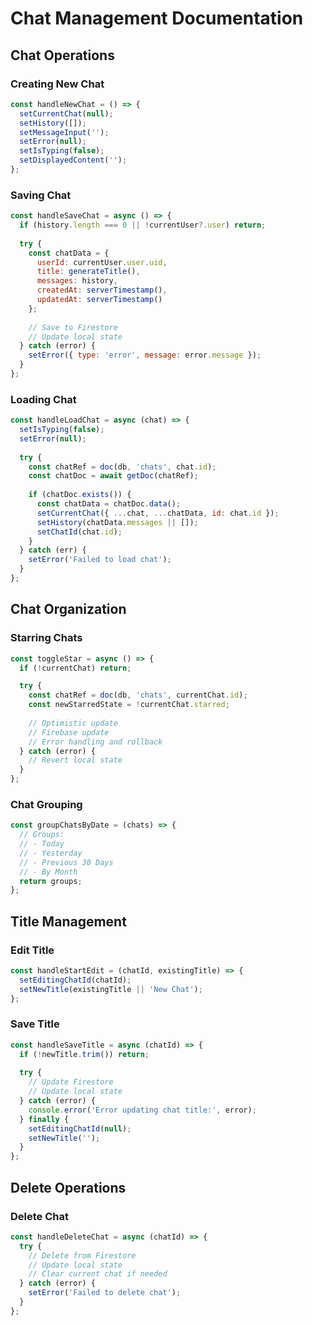 # Chat Management Documentation

## Chat Operations

### Creating New Chat
```javascript
const handleNewChat = () => {
  setCurrentChat(null);
  setHistory([]);
  setMessageInput('');
  setError(null);
  setIsTyping(false);
  setDisplayedContent('');
};
```

### Saving Chat
```javascript
const handleSaveChat = async () => {
  if (history.length === 0 || !currentUser?.user) return;
  
  try {
    const chatData = {
      userId: currentUser.user.uid,
      title: generateTitle(),
      messages: history,
      createdAt: serverTimestamp(),
      updatedAt: serverTimestamp()
    };
    
    // Save to Firestore
    // Update local state
  } catch (error) {
    setError({ type: 'error', message: error.message });
  }
};
```

### Loading Chat
```javascript
const handleLoadChat = async (chat) => {
  setIsTyping(false);
  setError(null);
  
  try {
    const chatRef = doc(db, 'chats', chat.id);
    const chatDoc = await getDoc(chatRef);
    
    if (chatDoc.exists()) {
      const chatData = chatDoc.data();
      setCurrentChat({ ...chat, ...chatData, id: chat.id });
      setHistory(chatData.messages || []);
      setChatId(chat.id);
    }
  } catch (err) {
    setError('Failed to load chat');
  }
};
```

## Chat Organization

### Starring Chats
```javascript
const toggleStar = async () => {
  if (!currentChat) return;

  try {
    const chatRef = doc(db, 'chats', currentChat.id);
    const newStarredState = !currentChat.starred;
    
    // Optimistic update
    // Firebase update
    // Error handling and rollback
  } catch (error) {
    // Revert local state
  }
};
```

### Chat Grouping
```javascript
const groupChatsByDate = (chats) => {
  // Groups:
  // - Today
  // - Yesterday
  // - Previous 30 Days
  // - By Month
  return groups;
};
```

## Title Management

### Edit Title
```javascript
const handleStartEdit = (chatId, existingTitle) => {
  setEditingChatId(chatId);
  setNewTitle(existingTitle || 'New Chat');
};
```

### Save Title
```javascript
const handleSaveTitle = async (chatId) => {
  if (!newTitle.trim()) return;
  
  try {
    // Update Firestore
    // Update local state
  } catch (error) {
    console.error('Error updating chat title:', error);
  } finally {
    setEditingChatId(null);
    setNewTitle('');
  }
};
```

## Delete Operations

### Delete Chat
```javascript
const handleDeleteChat = async (chatId) => {
  try {
    // Delete from Firestore
    // Update local state
    // Clear current chat if needed
  } catch (error) {
    setError('Failed to delete chat');
  }
};
```

